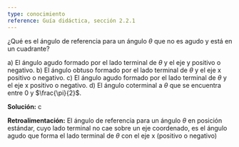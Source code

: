 ```yaml
---
type: conocimiento
reference: Guía didáctica, sección 2.2.1
---
```

¿Qué es el ángulo de referencia para un ángulo $\theta$ que no es agudo y está en un cuadrante?

a) El ángulo agudo formado por el lado terminal de $\theta$ y el eje y positivo o negativo.
b) El ángulo obtuso formado por el lado terminal de $\theta$ y el eje x positivo o negativo.
c) El ángulo agudo formado por el lado terminal de $\theta$ y el eje x positivo o negativo.
d) El ángulo coterminal a $\theta$ que se encuentra entre 0 y $\frac{\pi}{2}$.

**Solución:** c

**Retroalimentación:** El ángulo de referencia para un ángulo $\theta$ en posición estándar, cuyo lado terminal no cae sobre un eje coordenado, es el ángulo agudo que forma el lado terminal de $\theta$ con el eje x (positivo o negativo)

